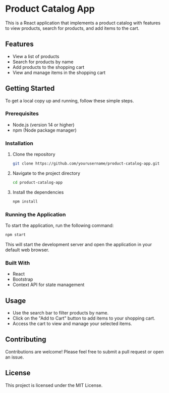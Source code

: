 # Product Catalog App

This is a React application that implements a product catalog with features to view products, search for products, and add items to the cart. 

## Features

- View a list of products
- Search for products by name
- Add products to the shopping cart
- View and manage items in the shopping cart

## Getting Started

To get a local copy up and running, follow these simple steps.

### Prerequisites

- Node.js (version 14 or higher)
- npm (Node package manager)

### Installation

1. Clone the repository
   ```bash
   git clone https://github.com/yourusername/product-catalog-app.git
   ```
2. Navigate to the project directory
   ```bash
   cd product-catalog-app
   ```
3. Install the dependencies
   ```bash
   npm install
   ```

### Running the Application

To start the application, run the following command:

```bash
npm start
```

This will start the development server and open the application in your default web browser.

### Built With

- React
- Bootstrap
- Context API for state management

## Usage

- Use the search bar to filter products by name.
- Click on the "Add to Cart" button to add items to your shopping cart.
- Access the cart to view and manage your selected items.

## Contributing

Contributions are welcome! Please feel free to submit a pull request or open an issue.

## License

This project is licensed under the MIT License.